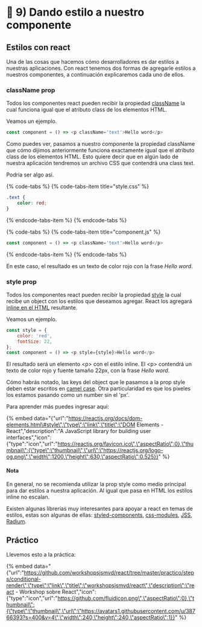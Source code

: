 # 💅 9\) Dando estilo a nuestro  componente

## Estilos con react

Una de las cosas que hacemos cómo desarrolladores es dar estilos a nuestras aplicaciones. Con react tenemos dos formas de agregarle estilos a nuestros componentes, a continuación explicaremos cada uno de ellos.

### className prop

Todos los componentes react pueden recibir la propiedad [className](https://reactjs.org/docs/faq-styling.html) la cual funciona igual que el atributo class de los elementos HTML. 

Veamos un ejemplo.

```javascript
const component = () => <p className='text'>Hello word</p>
```

Como puedes ver, pasamos a nuestro componente la propiedad className que cómo dijimos anteriormente funciona exactamente igual que el atributo class de los elementos HTML. Esto quiere decir que en algún lado de nuestra aplicación tendremos un archivo CSS que contendrá una class text. 

Podría ser algo así.

{% code-tabs %}
{% code-tabs-item title="style.css" %}
```css
.text {
    color: red;
}
```
{% endcode-tabs-item %}
{% endcode-tabs %}

{% code-tabs %}
{% code-tabs-item title="component.js" %}
```javascript
const component = () => <p className='text'>Hello word</p>
```
{% endcode-tabs-item %}
{% endcode-tabs %}

En este caso, el resultado es un texto de color rojo con la frase _Hello word_.

### style prop

Todos los componentes react pueden recibir la propiedad [style](https://reactjs.org/docs/dom-elements.html#style) la cual recibe un object con los estilos que deseamos agregar. React los agregará [inline en el HTML](https://www.w3schools.com/html/html_styles.asp) resultante.

Veamos un ejemplo.

```javascript
const style = {
    color: 'red',
    fontSize: 22,
};
const component = () => <p style={style}>Hello word</p>
```

El resultado será un elemento &lt;p&gt; con el estilo inline. El &lt;p&gt; contendrá un texto de color rojo y fuente tamaño 22px, con la frase _Hello word_.

Cómo habrás notado, las keys del object que le pasamos a la prop style deben estar escritos en [camel case](https://en.wikipedia.org/wiki/Camel_case). Otra particularidad es que los pixeles los estamos pasando como un number sin el 'px'.

Para aprender más puedes ingresar aquí:

{% embed data="{\"url\":\"https://reactjs.org/docs/dom-elements.html\#style\",\"type\":\"link\",\"title\":\"DOM Elements - React\",\"description\":\"A JavaScript library for building user interfaces\",\"icon\":{\"type\":\"icon\",\"url\":\"https://reactjs.org/favicon.ico\",\"aspectRatio\":0},\"thumbnail\":{\"type\":\"thumbnail\",\"url\":\"https://reactjs.org/logo-og.png\",\"width\":1200,\"height\":630,\"aspectRatio\":0.525}}" %}

#### Nota

En general, no se recomienda utilizar la prop style como medio principal para dar estilos a nuestra aplicación. Al igual que pasa en HTML los estilos inline no escalan.

Existen algunas librerías muy interesantes para apoyar a react en temas de estilos, estas son algunas de ellas: [styled-components](https://www.styled-components.com/), [css-modules](https://github.com/css-modules/css-modules), [JSS](http://cssinjs.org/), [Radium](https://github.com/FormidableLabs/radium).

## Práctico

Llevemos esto a la práctica:

{% embed data="{\"url\":\"https://github.com/workshopsjsmvd/react/tree/master/practico/steps/conditional-render\",\"type\":\"link\",\"title\":\"workshopsjsmvd/react\",\"description\":\"react - Workshop sobre React\",\"icon\":{\"type\":\"icon\",\"url\":\"https://github.com/fluidicon.png\",\"aspectRatio\":0},\"thumbnail\":{\"type\":\"thumbnail\",\"url\":\"https://avatars1.githubusercontent.com/u/38766393?s=400&v=4\",\"width\":240,\"height\":240,\"aspectRatio\":1}}" %}



